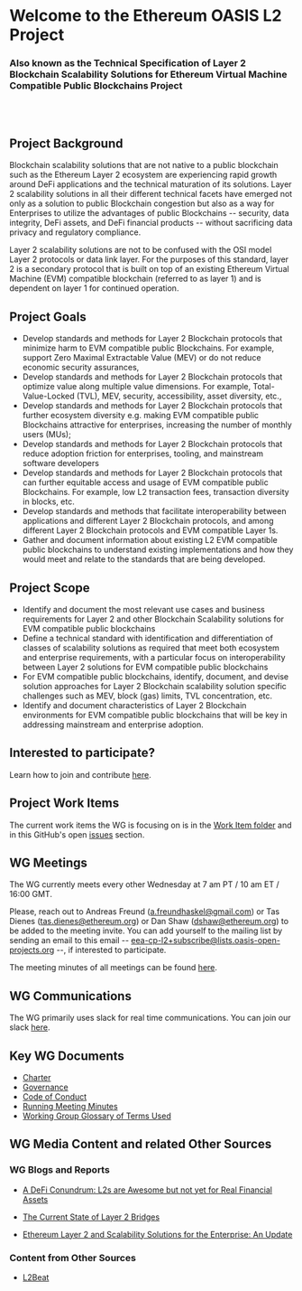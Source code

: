 # Welcome to the Ethereum OASIS L2 Project
### Also known as the Technical Specification of Layer 2 Blockchain Scalability Solutions for Ethereum Virtual Machine Compatible Public Blockchains Project

<br></br>
## Project Background
Blockchain scalability solutions that are not native to a public blockchain such as the Ethereum Layer 2 ecosystem are experiencing rapid growth around DeFi applications and the technical maturation of its solutions. Layer 2 scalability solutions in all their different technical facets have emerged not only as a solution to public Blockchain congestion but also as a way for Enterprises to utilize the advantages of public Blockchains -- security, data integrity, DeFi assets, and DeFi financial products -- without sacrificing data privacy and regulatory compliance.

Layer 2 scalability solutions are not to be confused with the OSI model Layer 2 protocols or data link layer. For the purposes of this standard, layer 2 is a secondary protocol that is built on top of an existing Ethereum Virtual Machine (EVM) compatible blockchain (referred to as layer 1) and is dependent on layer 1 for continued operation.

## Project Goals
* Develop standards and methods for Layer 2 Blockchain protocols that minimize harm to EVM compatible public Blockchains. For example, support Zero Maximal Extractable Value (MEV) or do not reduce economic security assurances, 
* Develop standards and methods for Layer 2 Blockchain protocols that optimize value along multiple value dimensions. For example, Total-Value-Locked (TVL), MEV, security, accessibility, asset diversity, etc., 
* Develop standards and methods for Layer 2 Blockchain protocols that further ecosystem diversity e.g. making EVM compatible public Blockchains attractive for enterprises, increasing the number of monthly users (MUs);
* Develop standards and methods for Layer 2 Blockchain protocols that reduce adoption friction for enterprises, tooling, and mainstream software developers
* Develop standards and methods for Layer 2 Blockchain protocols that can further equitable access and usage of EVM compatible public Blockchains. For example, low L2 transaction fees, transaction diversity in blocks, etc.
* Develop standards and methods that facilitate interoperability between applications and different  Layer 2 Blockchain protocols, and among different  Layer 2 Blockchain protocols and EVM compatible Layer 1s.
* Gather and document information about existing L2 EVM compatible public blockchains to understand existing implementations and how they would meet and relate to the standards that are being developed.

## Project Scope
* Identify and document the most relevant use cases and business requirements for Layer 2 and other Blockchain Scalability solutions for EVM compatible public blockchains
* Define a technical standard with identification and differentiation of classes of scalability solutions as required that meet both ecosystem and enterprise requirements, with a particular focus on interoperability between Layer 2 solutions for EVM compatible public blockchains
* For EVM compatible public blockchains, identify, document, and devise solution approaches for Layer 2 Blockchain scalability solution specific challenges such as MEV, block (gas) limits, TVL concentration, etc.
* Identify and document characteristics of Layer 2 Blockchain environments for EVM compatible public blockchains that will be key in addressing mainstream and enterprise adoption.

## Interested to participate?

Learn how to join and contribute [here](https://github.com/ethereum-oasis-op/L2/blob/main/CONTRIBUTING.md).

## Project Work Items

The current work items the WG is focusing on is in the [Work Item folder](https://github.com/ethereum-oasis-op/L2/tree/main/workitems) and in this GitHub's open [issues](https://github.com/ethereum-oasis-op/L2/issues) section.

## WG Meetings

The WG currently meets every other Wednesday at 7 am PT / 10 am ET / 16:00 GMT.

Please, reach out to Andreas Freund (a.freundhaskel@gmail.com) or Tas Dienes (tas.dienes@ethereum.org) or Dan Shaw (dshaw@ethereum.org) to be added to the meeting invite. You can add yourself to the mailing list by sending an email to this email -- eea-cp-l2+subscribe@lists.oasis-open-projects.org --, if interested to participate.

The meeting minutes of all meetings can be found [here](https://github.com/ethereum-oasis-op/L2/blob/main/meeting_minutes.md).

## WG Communications 

The WG primarily uses slack for real time communications. You can join our slack [here](https://join.slack.com/t/eeacommunityp-kte2307/shared_invite/zt-16zr67jb8-D9eHrRuLi1o9OQhyX42dfQ).

## Key WG Documents

* [Charter](https://github.com/ethereum-oasis-op/L2/blob/main/docs/charter.md)
* [Governance](https://github.com/ethereum-oasis-op/L2/blob/main/docs/governance.md)
* [Code of Conduct](https://github.com/ethereum-oasis-op/L2/blob/main/docs/Code_of_Conduct.md)
* [Running Meeting Minutes](https://github.com/ethereum-oasis-op/L2/blob/main/meeting_minutes.md)
* [Working Group Glossary of Terms Used](https://github.com/ethereum-oasis-op/L2/blob/main/docs/working-group-standards-glossary.md)

## WG Media Content and related Other Sources

 
### WG Blogs and Reports

- [A DeFi Conundrum: L2s are Awesome but not yet for Real Financial Assets](https://entethalliance.org/a-defi-conundrum-l2s-are-awesome-but-not-yet-for-real-financial-assets/)

- [The Current State of Layer 2 Bridges](https://entethalliance.org/2023-02-28-state-of-l2-bridges/)
- [Ethereum Layer 2 and Scalability Solutions for the Enterprise: An Update](https://entethalliance.org/wp-content/uploads/2023/12/ethereum_layer2_scalability_solutions_2023-12-21.pdf)

### Content from Other Sources

- [L2Beat](https://l2beat.com)
